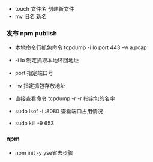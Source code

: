 * touch  文件名 创建新文件
* mv 旧名 新名











### 发布 npm publish

*  本地命令行抓包命令  tcpdump -i lo port 443 -w a.pcap
*  -i lo 制定抓取本地环回地址
* port 指定端口号  
* -w 指定抓包存放地址
* 直接查看命令  tcpdump -r  -r 指定包的名字


* sudo lsof -i :8080 查看端口占用情况
* sudo kill -9 653





### npm
* npm init -y  yse省去步骤



